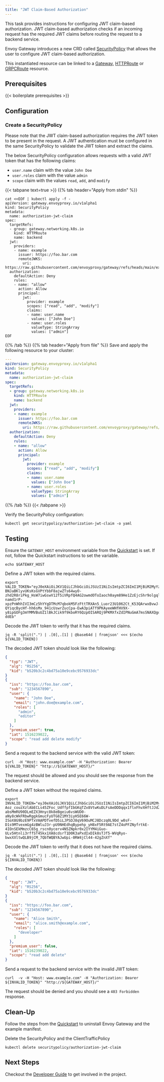 ```yaml
---
title: "JWT Claim-Based Authorization"
---
```


This task provides instructions for configuring JWT claim-based authorization. JWT claim-based authorization checks if an incoming request has the required JWT claims before routing the request to a backend service.

Envoy Gateway introduces a new CRD called [SecurityPolicy][] that allows the user to configure JWT claim-based authorization.

This instantiated resource can be linked to a [Gateway][], [HTTPRoute][] or [GRPCRoute][] resource.

## Prerequisites

{{< boilerplate prerequisites >}}

## Configuration

### Create a SecurityPolicy

Please note that the JWT claim-based authorization requires the JWT token to be present in the request. A JWT authentication must be configured in the same SecurityPolicy to validate the JWT token and extract the claims.

The below SecurityPolicy configuration allows requests with a valid JWT token that has the following claims:
- `user.name` claim with the value `John Doe`
- `user.roles` claim with the value `admin`
- `scope` claim with the values `read`, `add`, and `modify`

{{< tabpane text=true >}}
{{% tab header="Apply from stdin" %}}

```shell
cat <<EOF | kubectl apply -f -
apiVersion: gateway.envoyproxy.io/v1alpha1
kind: SecurityPolicy
metadata:
  name: authorization-jwt-claim
spec:
  targetRefs:
  - group: gateway.networking.k8s.io
    kind: HTTPRoute
    name: backend
  jwt:
    providers:
    - name: example
      issuer: https://foo.bar.com
      remoteJWKS:
        uri: https://raw.githubusercontent.com/envoyproxy/gateway/refs/heads/main/examples/kubernetes/jwt/jwks.json
  authorization:
    defaultAction: Deny
    rules:
    - name: "allow"
      action: Allow
      principal:
        jwt:
          provider: example
          scopes: ["read", "add", "modify"]
          claims:
          - name: user.name
            values: ["John Doe"]
          - name: user.roles
            valueType: StringArray
            values: ["admin"]
EOF
```

{{% /tab %}}
{{% tab header="Apply from file" %}}
Save and apply the following resource to your cluster:

```yaml
---
apiVersion: gateway.envoyproxy.io/v1alpha1
kind: SecurityPolicy
metadata:
  name: authorization-jwt-claim
spec:
  targetRefs:
  - group: gateway.networking.k8s.io
    kind: HTTPRoute
    name: backend
  jwt:
    providers:
    - name: example
      issuer: https://foo.bar.com
      remoteJWKS:
        uri: https://raw.githubusercontent.com/envoyproxy/gateway/refs/heads/main/examples/kubernetes/jwt/jwks.json
  authorization:
    defaultAction: Deny
    rules:
    - name: "allow"
      action: Allow
      principal:
        jwt:
          provider: example
          scopes: ["read", "add", "modify"]
          claims:
          - name: user.name
            values: ["John Doe"]
          - name: user.roles
            valueType: StringArray
            values: ["admin"]
```

{{% /tab %}}
{{< /tabpane >}}

Verify the SecurityPolicy configuration:

```shell
kubectl get securitypolicy/authorization-jwt-claim -o yaml
```

## Testing

Ensure the `GATEWAY_HOST` environment variable from the [Quickstart](../../quickstart) is set. If not, follow the
Quickstart instructions to set the variable.

```shell
echo $GATEWAY_HOST
```

Define a JWT token with the required claims.

```shell
export VALID_TOKEN="eyJ0eXAiOiJKV1QiLCJhbGciOiJSUzI1NiIsImtpZCI6ImI1MjBiM2MyYzRiZDc1YTEwZTljZWJjOTU3NjkzM2RjIn0.eyJpc3MiOiJodHRwczovL2Zvby5iYXIuY29tIiwic3ViIjoiMTIzNDU2Nzg5MCIsInVzZXIiOnsibmFtZSI6IkpvaG4gRG9lIiwiZW1haWwiOiJqb2huLmRvZUBleGFtcGxlLmNvbSIsInJvbGVzIjpbImFkbWluIiwiZWRpdG9yIl19LCJwcmVtaXVtX3VzZXIiOnRydWUsImlhdCI6MTUxNjIzOTAyMiwic2NvcGUiOiJyZWFkIGFkZCBkZWxldGUgbW9kaWZ5In0.P36iAlmiRCC79OiB3vstF5Q_9OqUYAMGF3a3H492GlojbV6DcuOz8YIEYGsRSWc-BNJaBKlyvUKsKsGVPtYbbF8ajwZTs64wyO-zhd2R8riPkg_HsW7iwGswV12f5iVRpfQ4AG2owmdOToIaoch0aym89He1ZzEjcShr9olgqlAbbmhnk-namd1rP-xpzPnWhhIVI3mCz5hYYgDTMcM7qbokM5FzFttTRXAn5_Luor23U1062Ct_K53QArwxBvwJ-QYiqcBycHf-hh6sMx_941cUswrZucCpa-EwA3piATf9PKAyeeWHfHV9X-y8ipGOFg3mYMMVBuUZ1lBkJCik9f9kboRY6QzpOISARQj9PKMXfxZdIPNuGmA7msSNAXQgqkvbx04jMwb9U7eCEdGZztH4C8LhlRjgj0ZdD7eNbRjeH2F6zrWyMUpGWaWyq6rMuP98W2DWM5ZflK6qvT1c7FuFsWPvWLkgxQwTWQKrHdKwdbsu32Sj8VtUBJ0-ddEb"
```

Decode the JWT token to verify that it has the required claims.

```shell
jq -R 'split(".") | .[0],.[1] | @base64d | fromjson' <<< $(echo ${VALID_TOKEN})
```

The decoded JWT token should look like the following:

```json
{
  "typ": "JWT",
  "alg": "RS256",
  "kid": "b520b3c2c4bd75a10e9cebc9576933dc"
}
{
  "iss": "https://foo.bar.com",
  "sub": "1234567890",
  "user": {
    "name": "John Doe",
    "email": "john.doe@example.com",
    "roles": [
      "admin",
      "editor"
    ]
  },
  "premium_user": true,
  "iat": 1516239022,
  "scope": "read add delete modify"
}
```

Send a request to the backend service with the valid JWT token:

```shell
curl  -H "Host: www.example.com" -H "Authorization: Bearer ${VALID_TOKEN}" "http://${GATEWAY_HOST}/"
```

The request should be allowed and you should see the response from the backend service.

Define a JWT token without the required claims.

```shell
export INVALID_TOKEN="eyJ0eXAiOiJKV1QiLCJhbGciOiJSUzI1NiIsImtpZCI6ImI1MjBiM2MyYzRiZDc1YTEwZTljZWJjOTU3NjkzM2RjIn0.eyJpc3MiOiJodHRwczovL2Zvby5iYXIuY29tIiwic3ViIjoiMTIzNDU2Nzg5MCIsInVzZXIiOnsibmFtZSI6IkFsaWNlIFNtaXRoIiwiZW1haWwiOiJhbGljZS5zbWl0aEBleGFtcGxlLmNvbSIsInJvbGVzIjpbImRldmVsb3BlciJdfSwicHJlbWl1bV91c2VyIjpmYWxzZSwiaWF0IjoxNTE2MjM5MDIyLCJzY29wZSI6InJlYWQgYWRkIGRlbGV0ZSJ9.Da547nNXzuQXm5E7LuLAiyFswXsW4RDhuitD_rpadtR7PTwzzOsJoqrVWJ_u1jJDaOTWIpLF4gwxDoY-Aoz_couzXzlAbECLs45ZFoc_UdffpfIbGKqTZx8VtwKuDLFsAeDDDqqx1flxFhvXHftJJdZYr1FgFz9u-absMmRU90DLmEZX3Hnyc8k8eBgeiu6vsWUD0-aNy8cWkFRbwRggkGmucFyUTG8Z1MY3iyH5E66W-ISoX8G9bzE9PTxVAAPDTvefD5iLJPSDJ8qV69OuMCJ8Dczq0L9Dd_w0sF-D1s9MTvexmGg4zBWluJ3r-pU9NHEdhqBypehp_yH8xF5Rt9AE7stZ4oPFZNyfrtkE-4IOnSEkMmzcC65g_rscn0ycerv4N5ZNpkr0x2IYYM4iGuo-ULv5Htnli3rffST45kx1XA8cdsrT1D0K3aPxdIxDIk8sTJf5-WVqRyo-bwxXXltwQLB9jCM_7QbTWQBYAJwUpi-0RW4jCl44-42gZnXf"
```

Decode the JWT token to verify that it does not have the required claims.

```shell
jq -R 'split(".") | .[0],.[1] | @base64d | fromjson' <<< $(echo ${INVALID_TOKEN})
```

The decoded JWT token should look like the following:

```json
{
  "typ": "JWT",
  "alg": "RS256",
  "kid": "b520b3c2c4bd75a10e9cebc9576933dc"
}
{
  "iss": "https://foo.bar.com",
  "sub": "1234567890",
  "user": {
    "name": "Alice Smith",
    "email": "alice.smith@example.com",
    "roles": [
      "developer"
    ]
  },
  "premium_user": false,
  "iat": 1516239022,
  "scope": "read add delete"
}
```

Send a request to the backend service with the invalid JWT token:

```shell
curl  -v -H "Host: www.example.com" -H "Authorization: Bearer ${INVALID_TOKEN}" "http://${GATEWAY_HOST}/"
```

The request should be denied and you should see a `403 Forbidden` response.

## Clean-Up

Follow the steps from the [Quickstart](../../quickstart) to uninstall Envoy Gateway and the example manifest.

Delete the SecurityPolicy and the ClientTrafficPolicy

```shell
kubectl delete securitypolicy/authorization-jwt-claim
```

## Next Steps

Checkout the [Developer Guide](../../../contributions/develop) to get involved in the project.

[SecurityPolicy]: ../../../api/extension_types#securitypolicy
[Gateway]: https://gateway-api.sigs.k8s.io/api-types/gateway
[HTTPRoute]: https://gateway-api.sigs.k8s.io/api-types/httproute
[GRPCRoute]: https://gateway-api.sigs.k8s.io/api-types/grpcroute
